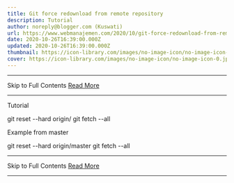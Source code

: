 ```yaml
---
title: Git force redownload from remote repository
description: Tutorial
author: noreply@blogger.com (Kuswati)
url: https://www.webmanajemen.com/2020/10/git-force-redownload-from-remote.html
date: 2020-10-26T16:39:00.000Z
updated: 2020-10-26T16:39:00.000Z
thumbnail: https://icon-library.com/images/no-image-icon/no-image-icon-0.jpg
cover: https://icon-library.com/images/no-image-icon/no-image-icon-0.jpg
---
```


<hr/> Skip to Full Contents <a href="https://www.webmanajemen.com/2020/10/git-force-redownload-from-remote.html" rel="follow" class="button" id="read-more">Read More</a> <hr/> Tutorial

git reset --hard origin/
git fetch --all

  
Example from master

git reset --hard origin/master
git fetch --all <hr/> Skip to Full Contents <a href="https://www.webmanajemen.com/2020/10/git-force-redownload-from-remote.html" rel="follow" class="button" id="read-more">Read More</a> <hr/>